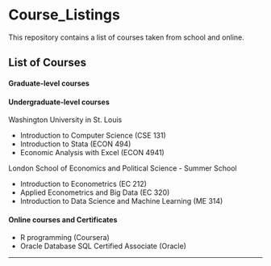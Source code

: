 # Course_Listings
This repository contains a list of courses taken from school and online.

## List of Courses

#### Graduate-level courses

#### Undergraduate-level courses
Washington University in St. Louis

- Introduction to Computer Science (CSE 131)
- Introduction to Stata (ECON 494)
- Economic Analysis with Excel (ECON 4941)

London School of Economics and Political Science - Summer School

- Introduction to Econometrics (EC 212)
- Applied Econometrics and Big Data (EC 320)
- Introduction to Data Science and Machine Learning (ME 314)

#### Online courses and Certificates

- R programming (Coursera)
- Oracle Database SQL Certified Associate (Oracle)

------------
